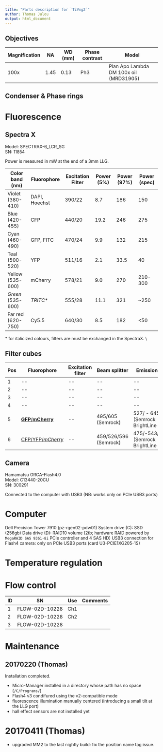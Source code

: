 ```yaml
---
title: "Parts description for `TiVng2`"
author: Thomas Julou
output: html_document
---
```


## Objectives

Magnification | NA    | WD (mm) | Phase contrast | Model
--------------|-------|---------|----------------|------
100x          | 1.45  | 0.13    | Ph3            | Plan Apo Lambda DM 100x oil (MRD31905)


## Condenser & Phase rings


# Fluorescence

## Spectra X

Model: SPECTRAX-6_LCR_SG  
SN: 11854  

Power is measured in mW at the end of a 3mm LLG.

Color band (nm)   | Fluorophore	    | Excitation Filter	| Power (5%) | Power (97%) | Power (spec)
------------------|-----------------|-------------------|------------|-------------|-------------
Violet (380-410)	| DAPI, Hoechst	  | 390/22            | 8.7        | 186         | 150	   
Blue (420-455)	  | CFP             |	440/20            | 19.2       | 246         | 275	   	
Cyan (460-490)	  | GFP, FITC	      | 470/24            | 9.9        | 132         | 215		 
Teal (500-520)	  | YFP	            | 511/16            | 2.1        | 33.5        | 40	   
Yellow (535-600)  | mCherry         | 578/21	          | 9.0        | 270         | 210-300
*Green* (535-600) | *TRITC*&#42;    | 555/28  	        | 11.1       | 321         | ~250	
Far red (620-750)	| Cy5.5           | 640/30	          | 8.5        | 182         | <50

&#42; for italicized colours, filters are must be exchanged in the SpectraX. \


## Filter cubes

Pos | Fluorophore                      | Excitation filter    | Beam splitter | Emission filter
----|----------------------------------|--------------------|---------------|----------------
1   | --                               | --                 | --            | --
2   | --                               | --                 | --            | --
3   | --                               | --                 | --            | --
4   | --                               | --                 | --            | --
5   | [**GFP**/**mCherry**]()   | --                 | 495/605 (Semrock)  | 527/ - 645/ (Semrock BrightLine HC)
6   | [CFP/YFP/*mCherry*]()     | --                 | 459/526/596 (Semrock)  | 475/-543/-702/ (Semrock BrightLine HC)


## Camera
Hamamatsu ORCA-Flash4.0  
Model: C13440-20CU  
SN: 300291

Connected to the computer with USB3 (NB: works only on PCIe USB3 ports)


# Computer
Dell Precision Tower 7910 (pz-rgen02-pdw01)
System drive (C): SSD (256gb)
Data drive (D): RAID10 volume (2tb; hardware RAID powered by `MegaRAID SAS 9361-8i` PCIe controller and 4 SAS HD)
USB3 connection for Flash4 camera: only on PCIe USB3 ports (card U3-PCIE1XG205-1S)


# Temperature regulation



# Flow control

ID | SN             | Use | Comments
---|----------------|-----|---------
1  | FLOW-02D-10228 | Ch1 | 
2  | FLOW-02D-10228 | Ch2 | 
3  | FLOW-02D-10228 |     | 


# Maintenance

## 20170220 (Thomas)
Installation completed.

- Micro-Manager installed in a directory whose path has no space (`/C/Programs/`)
- Flash4 v3 condifured using the v2-compatible mode
- fluorescence illumination manually centered (introducing a small tilt at the LLG port)
- hall effect sensors are not installed yet

# 20170411 (Thomas)
- upgraded MM2 to the last nightly build: fix the position name tag issue.

